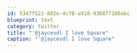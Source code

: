 ```yaml
---
id: 5347f522-802e-4cf8-a918-930877100abc
blueprint: text
category: twitter
title: "'@jaycevdl I love Square"
caption: "'@jaycevdl I love Square"
---
```

